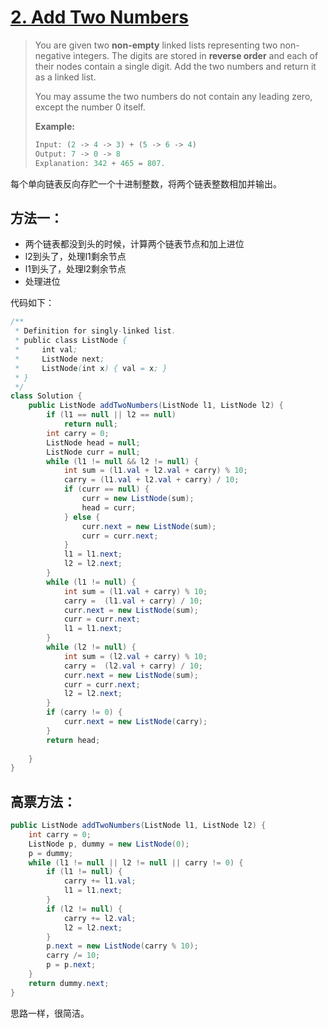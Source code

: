 # [2. Add Two Numbers][1]

> You are given two **non-empty** linked lists representing two non-negative integers. The digits are stored in **reverse order** and each of their nodes contain a single digit. Add the two numbers and return it as a linked list.
>
> You may assume the two numbers do not contain any leading zero, except the number 0 itself.
>
> **Example:**
>
> ```java
> Input: (2 -> 4 -> 3) + (5 -> 6 -> 4)
> Output: 7 -> 0 -> 8
> Explanation: 342 + 465 = 807.
> ```

每个单向链表反向存贮一个十进制整数，将两个链表整数相加并输出。



## 方法一：

* 两个链表都没到头的时候，计算两个链表节点和加上进位
* l2到头了，处理l1剩余节点
* l1到头了，处理l2剩余节点
* 处理进位



代码如下：

```java
/**
 * Definition for singly-linked list.
 * public class ListNode {
 *     int val;
 *     ListNode next;
 *     ListNode(int x) { val = x; }
 * }
 */
class Solution {
    public ListNode addTwoNumbers(ListNode l1, ListNode l2) {
        if (l1 == null || l2 == null)
            return null;
        int carry = 0;
        ListNode head = null;
        ListNode curr = null;
        while (l1 != null && l2 != null) {
            int sum = (l1.val + l2.val + carry) % 10;
            carry = (l1.val + l2.val + carry) / 10;
            if (curr == null) {
                curr = new ListNode(sum);
                head = curr;
            } else {
                curr.next = new ListNode(sum);
                curr = curr.next;
            }
            l1 = l1.next;
            l2 = l2.next;
        }
        while (l1 != null) {
            int sum = (l1.val + carry) % 10;
            carry =  (l1.val + carry) / 10;
            curr.next = new ListNode(sum);
            curr = curr.next;
            l1 = l1.next;
        }
        while (l2 != null) {
            int sum = (l2.val + carry) % 10;
            carry =  (l2.val + carry) / 10;
            curr.next = new ListNode(sum);
            curr = curr.next;
            l2 = l2.next;
        }
        if (carry != 0) {
            curr.next = new ListNode(carry);
        }
        return head;
        
    }
}
```



## 高票方法：

```java
public ListNode addTwoNumbers(ListNode l1, ListNode l2) {
    int carry = 0;
    ListNode p, dummy = new ListNode(0);
    p = dummy;
    while (l1 != null || l2 != null || carry != 0) {
        if (l1 != null) {
            carry += l1.val;
            l1 = l1.next;
        }
        if (l2 != null) {
            carry += l2.val;
            l2 = l2.next;
        }
        p.next = new ListNode(carry % 10);
        carry /= 10;
        p = p.next;
    }
    return dummy.next;
}
```

思路一样，很简洁。



[1]: https://leetcode.com/problems/add-two-numbers/